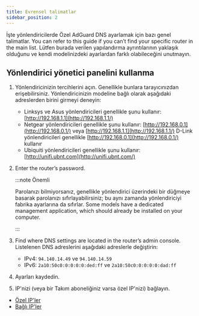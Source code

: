 ```yaml
---
title: Evrensel talimatlar
sidebar_position: 2
---
```


İşte yönlendiricilerde Özel AdGuard DNS ayarlamak için bazı genel talimatlar. You can refer to this guide if you can’t find your specific router in the main list. Lütfen burada verilen yapılandırma ayrıntılarının yaklaşık olduğunu ve kendi modelinizdeki ayarlardan farklı olabileceğini unutmayın.

## Yönlendirici yönetici panelini kullanma

1. Yönlendiricinizin tercihlerini açın. Genellikle bunlara tarayıcınızdan erişebilirsiniz. Yönlendiricinizin modeline bağlı olarak aşağıdaki adreslerden birini girmeyi deneyin:
    - Linksys ve Asus yönlendiricileri genellikle şunu kullanır: [http://192.168.1.1](http://192.168.1.1/)
    - Netgear yönlendiricileri genellikle şunu kullanır: [http://192.168.0.1](http://192.168.0.1/) veya [http://192.168.1.1](http://192.168.1.1/) D-Link yönlendiricileri genellikle [http://192.168.0.1](http://192.168.0.1/) kullanır
    - Ubiquiti yönlendiricileri genellikle şunu kullanır: [http://unifi.ubnt.com](http://unifi.ubnt.com/)

2. Enter the router’s password.

    :::note Önemli

    Parolanızı bilmiyorsanız, genellikle yönlendirici üzerindeki bir düğmeye basarak parolanızı sıfırlayabilirsiniz; bu aynı zamanda yönlendiriciyi fabrika ayarlarına da sıfırlar. Some models have a dedicated management application, which should already be installed on your computer.

    :::

3. Find where DNS settings are located in the router’s admin console. Listelenen DNS adreslerini aşağıdaki adreslerle değiştirin:
    - IPv4: `94.140.14.49` ve `94.140.14.59`
    - IPv6: `2a10:50c0:0:0:0:0:ded:ff` ve `2a10:50c0:0:0:0:0:dad:ff`

4. Ayarları kaydedin.

5. IP'nizi (veya bir Takım aboneliğiniz varsa özel IP'nizi) bağlayın.

- [Özel IP'ler](/private-dns/connect-devices/other-options/dedicated-ip.md)
- [Bağlı IP'ler](/private-dns/connect-devices/other-options/linked-ip.md)
